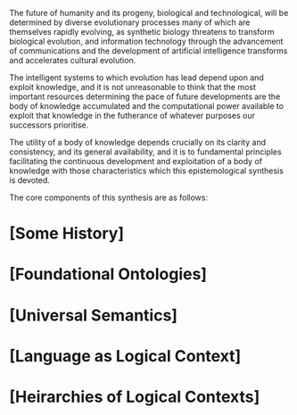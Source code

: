 The future of humanity and its progeny, biological and technological, will be determined by diverse evolutionary processes many of which are themselves rapidly evolving, as synthetic biology threatens to transform biological evolution, and information technology through the advancement of communications and the development of artificial intelligence transforms and accelerates cultural evolution.

The intelligent systems to which evolution has lead depend upon and exploit knowledge, and it is not unreasonable to think that the most important resources determining the pace of future developments are the body of knowledge accumulated and the computational power available to exploit that knowledge in the futherance of whatever purposes our successors prioritise.

The utility of a body of knowledge depends crucially on its clarity and consistency, and its general availability, and it is to fundamental principles facilitating the continuous development and exploitation of a body of knowledge with those characteristics which this epistemological synthesis is devoted.


The core components of this synthesis are as follows:

# [Some History]

# [Foundational Ontologies]

# [Universal Semantics]

# [Language as Logical Context]

# [Heirarchies of Logical Contexts]

